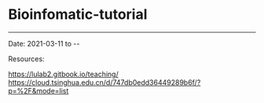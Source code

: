 # Bioinfomatic-tutorial
---
Date: 2021-03-11 to --

Resources:

https://lulab2.gitbook.io/teaching/
https://cloud.tsinghua.edu.cn/d/747db0edd36449289b6f/?p=%2F&mode=list
